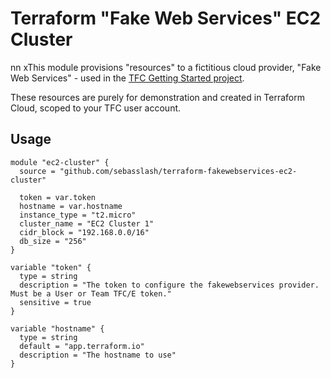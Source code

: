 # Terraform "Fake Web Services" EC2 Cluster

nn      xThis module provisions "resources" to a fictitious cloud provider, "Fake Web Services" - used in the 
[TFC Getting Started project](https://github.com/hashicorp/tfc-getting-started).

These resources are purely for demonstration and created in Terraform Cloud, scoped to your TFC user account.

## Usage

```hcl
module "ec2-cluster" {
  source = "github.com/sebasslash/terraform-fakewebservices-ec2-cluster"

  token = var.token
  hostname = var.hostname
  instance_type = "t2.micro"
  cluster_name = "EC2 Cluster 1"
  cidr_block = "192.168.0.0/16"
  db_size = "256"
}

variable "token" {
  type = string
  description = "The token to configure the fakewebservices provider. Must be a User or Team TFC/E token."
  sensitive = true
}
  
variable "hostname" {
  type = string
  default = "app.terraform.io"
  description = "The hostname to use"
}
```

